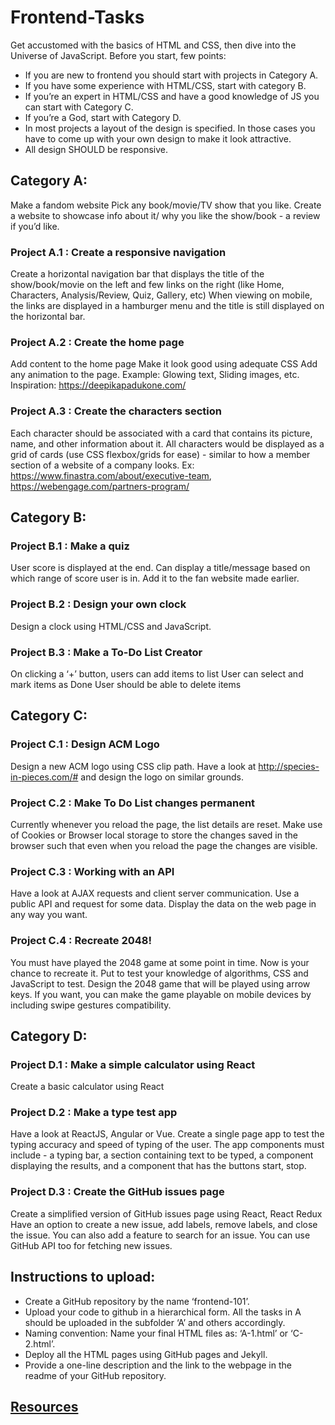 # Frontend-Tasks

Get accustomed with the basics of HTML and CSS, then dive into the Universe of JavaScript.
Before you start, few points: 
* If you are new to frontend you should start with projects in Category A. 
* If you have some experience with HTML/CSS, start with category B. 
* If you’re an expert in HTML/CSS and have a good knowledge of JS you can start with Category C. 
* If you’re a God, start with Category D.  
* In most projects a layout of the design is specified. In those cases you have to come up with your own design to make it look attractive.
* All design SHOULD be responsive.

## Category A:

Make a fandom website
Pick any book/movie/TV show that you like. Create a website to showcase info about it/ why you like the show/book - a review if you’d like.

### Project A.1 : Create a responsive navigation
Create a horizontal navigation bar that displays the title of the show/book/movie on the left and few links on the right (like Home, Characters, Analysis/Review, Quiz, Gallery, etc)
When viewing on mobile, the links are displayed in a hamburger menu and the title is still displayed on the horizontal bar.

### Project A.2 : Create the home page
Add content to the home page 
Make it look good using adequate CSS
Add any animation to the page. Example: Glowing text, Sliding images, etc.
Inspiration: https://deepikapadukone.com/

### Project A.3 : Create the characters section
Each character should be associated with a card that contains its picture, name, and other information about it.
All characters would be displayed as a grid of cards (use CSS flexbox/grids for ease) - similar to how a member section of a website of a company looks.
Ex: https://www.finastra.com/about/executive-team, https://webengage.com/partners-program/ 

## Category B:

### Project B.1 : Make a quiz
User score is displayed at the end.
Can display a title/message based on which range of score user is in.
Add it to the fan website made earlier.

### Project B.2 : Design your own clock
Design a clock using HTML/CSS and JavaScript.

### Project B.3 : Make a To-Do List Creator
On clicking a ‘+’ button, users can add items to list
User can select and mark items as Done
User should be able to delete items

## Category C:

### Project C.1 : Design ACM Logo
Design a new ACM logo using CSS clip path. Have a look at http://species-in-pieces.com/# and design the logo on similar grounds.

### Project C.2 : Make To Do List changes permanent
Currently whenever you reload the page, the list details are reset. Make use of Cookies or Browser local storage to store the changes saved in the browser such that even when you reload the page the changes are visible.

### Project C.3 : Working with an API
Have a look at AJAX requests and client server communication.
Use a public API and request for some data.
Display the data on the web page in any way you want.

### Project C.4 : Recreate 2048!
You must have played the 2048 game at some point in time. Now is your chance to recreate it. Put to test your knowledge of algorithms, CSS and JavaScript to test.
Design the 2048 game that will be played using arrow keys.
If you want, you can make the game playable on mobile devices by including swipe gestures compatibility.

## Category D:

### Project D.1 : Make a simple calculator using React
Create a basic calculator using React

### Project D.2 : Make a type test app
Have a look at ReactJS, Angular or Vue. 
Create a single page app to test the typing accuracy and speed of typing of the user.
The app components must include - a typing bar, a section containing text to be typed, a component displaying the results, and a component that has the buttons start, stop.

### Project D.3 : Create the GitHub issues page
 Create a simplified version of GitHub issues page using React, React Redux
Have an option to create a new issue, add labels, remove labels, and close the issue.
You can also add a feature to search for an issue.
You can use GitHub API too for fetching new issues.

## Instructions to upload:
* Create a GitHub repository by the name ‘frontend-101’.
* Upload your code to github in a hierarchical form. All the tasks in A should be uploaded in the subfolder ‘A’ and others accordingly.
* Naming convention: Name your final HTML files as: ‘A-1.html’ or ‘C-2.html’.
* Deploy all the HTML pages using GitHub pages and Jekyll.
* Provide a one-line description and the link to the webpage in the readme of your GitHub repository.

## [Resources](shorturl.at/vAQZ6)
